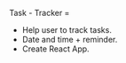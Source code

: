Task - Tracker =
 
-   Help user to track tasks.
-   Date and time + reminder.
-   Create React App.





